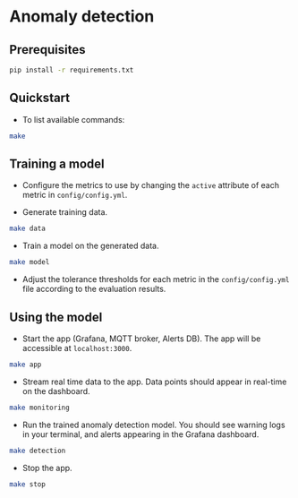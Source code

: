 # Anomaly detection

## Prerequisites

```bash
pip install -r requirements.txt
```

## Quickstart

- To list available commands:

```bash
make
```

## Training a model

- Configure the metrics to use by changing the `active` attribute of each metric in `config/config.yml`.


- Generate training data.

```bash
make data
```

- Train a model on the generated data.

```bash
make model
```

- Adjust the tolerance thresholds for each metric in the `config/config.yml` file according to the evaluation results.

## Using the model

- Start the app (Grafana, MQTT broker, Alerts DB). The app will be accessible at `localhost:3000`.

```bash
make app
```
  
- Stream real time data to the app. Data points should appear in real-time on the dashboard.

```bash
make monitoring
```

- Run the trained anomaly detection model. You should see warning logs in your terminal, and alerts appearing in the Grafana dashboard. 

```bash
make detection
```

- Stop the app.

```bash
make stop
```

